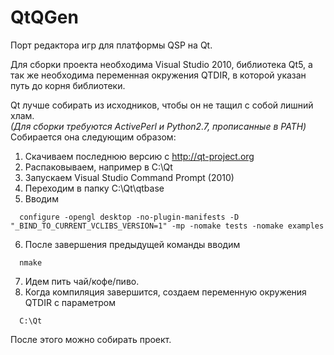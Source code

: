 QtQGen
======
Порт редактора игр для платформы QSP на Qt.

Для сборки проекта необходима Visual Studio 2010, библиотека Qt5, а так же необходима переменная окружения QTDIR,
в которой указан путь до корня библиотеки.

Qt лучше собирать из исходников, чтобы он не тащил с собой лишний хлам.<br/>
*(Для сборки требуются ActivePerl и Python2.7, прописанные в PATH)*<br/>
Собирается она следующим образом:<br/>
1. Скачиваем последнюю версию с http://qt-project.org<br/>
2. Распаковываем, например в C:\Qt<br/>
3. Запускаем Visual Studio Command Prompt (2010)<br/>
4. Переходим в папку C:\Qt\qtbase<br/>
5. Вводим <br/>
```
  configure -opengl desktop -no-plugin-manifests -D "_BIND_TO_CURRENT_VCLIBS_VERSION=1" -mp -nomake tests -nomake examples
```
6. После завершения предыдущей команды вводим<br/>
```
  nmake
```
7. Идем пить чай/кофе/пиво.<br/>
8. Когда компиляция завершится, создаем переменную окружения QTDIR с параметром<br/>
```
  C:\Qt
```

После этого можно собирать проект.
